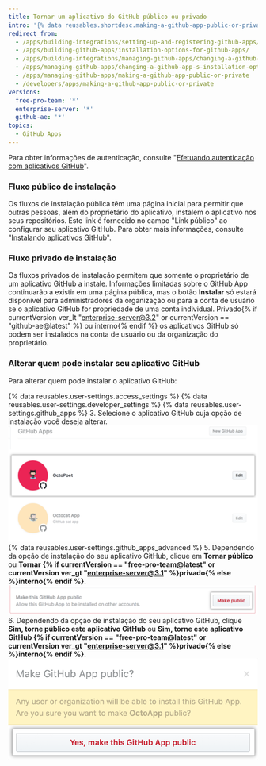 ```yaml
---
title: Tornar um aplicativo do GitHub público ou privado
intro: '{% data reusables.shortdesc.making-a-github-app-public-or-private %}'
redirect_from:
  - /apps/building-integrations/setting-up-and-registering-github-apps/about-installation-options-for-github-apps/
  - /apps/building-github-apps/installation-options-for-github-apps/
  - /apps/building-integrations/managing-github-apps/changing-a-github-app-s-installation-option/
  - /apps/managing-github-apps/changing-a-github-app-s-installation-option/
  - /apps/managing-github-apps/making-a-github-app-public-or-private
  - /developers/apps/making-a-github-app-public-or-private
versions:
  free-pro-team: '*'
  enterprise-server: '*'
  github-ae: '*'
topics:
  - GitHub Apps
---
```


Para obter informações de autenticação, consulte "[Efetuando autenticação com aplicativos GitHub](/apps/building-github-apps/authenticating-with-github-apps/#authenticating-as-an-installation)".

### Fluxo público de instalação

Os fluxos de instalação pública têm uma página inicial para permitir que outras pessoas, além do proprietário do aplicativo, instalem o aplicativo nos seus repositórios. Este link é fornecido no campo "Link público" ao configurar seu aplicativo GitHub. Para obter mais informações, consulte "[Instalando aplicativos GitHub](/apps/installing-github-apps/)".

### Fluxo privado de instalação

Os fluxos privados de instalação permitem que somente o proprietário de um aplicativo GitHub a instale. Informações limitadas sobre o GitHub App continuarão a existir em uma página pública, mas o botão **Instalar** só estará disponível para administradores da organização ou para a conta de usuário se o aplicativo GitHub for propriedade de uma conta individual. Privado{% if currentVersion ver_lt "enterprise-server@3.2" or currentVersion == "github-ae@latest" %} ou interno{% endif %} os aplicativos GitHub só podem ser instalados na conta de usuário ou da organização do proprietário.

### Alterar quem pode instalar seu aplicativo GitHub

Para alterar quem pode instalar o aplicativo GitHub:

{% data reusables.user-settings.access_settings %}
{% data reusables.user-settings.developer_settings %}
{% data reusables.user-settings.github_apps %}
3. Selecione o aplicativo GitHub cuja opção de instalação você deseja alterar. ![Seleção de aplicativo](/assets/images/github-apps/github_apps_select-app.png)
{% data reusables.user-settings.github_apps_advanced %}
5. Dependendo da opção de instalação do seu aplicativo GitHub, clique em **Tornar público** ou **Tornar {% if currentVersion == "free-pro-team@latest" or currentVersion ver_gt "enterprise-server@3.1" %}privado{% else %}interno{% endif %}**. ![Botão para alterar a opção de instalação do seu aplicativo GitHub](/assets/images/github-apps/github_apps_make_public.png)
6. Dependendo da opção de instalação do seu aplicativo GitHub, clique **Sim, torne público este aplicativo GitHub** ou **Sim, torne este aplicativo GitHub {% if currentVersion == "free-pro-team@latest" or currentVersion ver_gt "enterprise-server@3.1" %}privado{% else %}interno{% endif %}**. ![Botão para confirmar a mudança de sua opção de instalação](/assets/images/github-apps/github_apps_confirm_installation_option.png)
